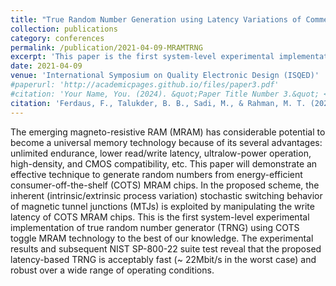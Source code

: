 ```yaml
---
title: "True Random Number Generation using Latency Variations of Commercial MRAM Chips"
collection: publications
category: conferences
permalink: /publication/2021-04-09-MRAMTRNG
excerpt: 'This paper is the first system-level experimental implementation of a true random number generator using energy-efficient, consumer-off-the-shelf toggle MRAM chips.'
date: 2021-04-09
venue: 'International Symposium on Quality Electronic Design (ISQED)'
#paperurl: 'http://academicpages.github.io/files/paper3.pdf'
#citation: 'Your Name, You. (2024). &quot;Paper Title Number 3.&quot; <i>GitHub Journal of Bugs</i>. 1(3).'
citation: 'Ferdaus, F., Talukder, B. B., Sadi, M., & Rahman, M. T. (2021, April). &quot;True Random Number Generation using Latency Variations of Commercial MRAM Chips.&quot; <i>In 2021 22nd International Symposium on Quality Electronic Design (ISQED)</i>. (pp. 510-515). IEEE.'
---
```


The emerging magneto-resistive RAM (MRAM) has considerable potential to become a universal memory technology because of its several advantages: unlimited endurance, lower read/write latency, ultralow-power operation, high-density, and CMOS compatibility, etc. This paper will demonstrate an effective technique to generate random numbers from energy-efficient consumer-off-the-shelf (COTS) MRAM chips. In the proposed scheme, the inherent (intrinsic/extrinsic process variation) stochastic switching behavior of magnetic tunnel junctions (MTJs) is exploited by manipulating the write latency of COTS MRAM chips. This is the first system-level experimental implementation of true random number generator (TRNG) using COTS toggle MRAM technology to the best of our knowledge. The experimental results and subsequent NIST SP-800-22 suite test reveal that the proposed latency-based TRNG is acceptably fast (~ 22Mbit/s in the worst case) and robust over a wide range of operating conditions.
